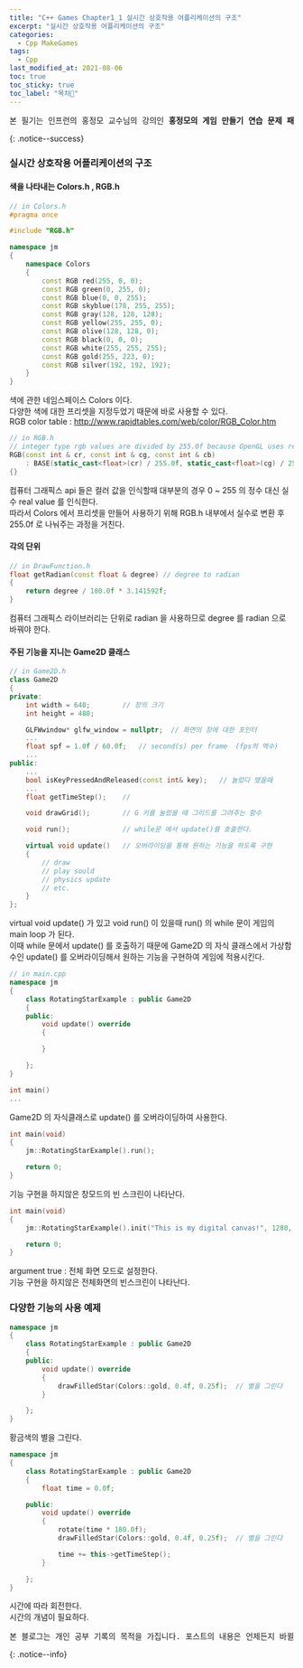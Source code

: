 ```yaml
---
title: "C++ Games Chapter1_1 실시간 상호작용 어플리케이션의 구조"
excerpt: "실시간 상호작용 어플리케이션의 구조"
categories:
  - Cpp MakeGames
tags:
  - Cpp
last_modified_at: 2021-08-06
toc: true
toc_sticky: true
toc_label: "목차👀"
---
```


<pre>본 필기는 인프런의 홍정모 교수님의 강의인 <b>홍정모의 게임 만들기 연습 문제 패키지</b> 를 듣고 작성합니다.</pre>{: .notice--success}

### 실시간 상호작용 어플리케이션의 구조

#### 색을 나타내는 Colors.h , RGB.h
```cpp
// in Colors.h
#pragma once

#include "RGB.h"

namespace jm
{
    namespace Colors
    {
        const RGB red(255, 0, 0);
        const RGB green(0, 255, 0);
        const RGB blue(0, 0, 255);
        const RGB skyblue(178, 255, 255);
        const RGB gray(128, 128, 128);
        const RGB yellow(255, 255, 0);
        const RGB olive(128, 128, 0);
        const RGB black(0, 0, 0);
        const RGB white(255, 255, 255);
        const RGB gold(255, 223, 0);
        const RGB silver(192, 192, 192);
    }
}
```
색에 관한 네임스페이스 Colors 이다.        
다양한 색에 대한 프리셋을 지정두었기 때문에 바로 사용할 수 있다.    
RGB color table : <http://www.rapidtables.com/web/color/RGB_Color.htm>

```cpp
// in RGB.h
// integer type rgb values are divided by 255.0f because OpenGL uses real rgb values.
RGB(const int & cr, const int & cg, const int & cb)
    : BASE(static_cast<float>(cr) / 255.0f, static_cast<float>(cg) / 255.0f, static_cast<float>(cb) / 255.0f)
{}
```
컴퓨터 그래픽스 api 들은 컬러 값을 인식할때 대부분의 경우 0 ~ 255 의 정수 대신 실수 real value 를 인식한다.    
따라서 Colors 에서 프리셋을 만들어 사용하기 위해 RGB.h 내부에서 실수로 변환 후 255.0f 로 나눠주는 과정을 거친다.

#### 각의 단위
```cpp
// in DrawFunction.h 
float getRadian(const float & degree) // degree to radian
{
    return degree / 180.0f * 3.141592f;
}
```
컴퓨터 그래픽스 라이브러리는 단위로 radian 을 사용하므로 degree 를 radian 으로 바꿔야 한다.

#### 주된 기능을 지니는 Game2D 클래스

```cpp
// in Game2D.h
class Game2D
{
private:
    int width = 640;        // 창의 크기
    int height = 480;

    GLFWwindow* glfw_window = nullptr;	// 화면의 창에 대한 포인터
    ...
    float spf = 1.0f / 60.0f;	// second(s) per frame	(fps의 역수)
    ...
public:
    ...
    bool isKeyPressedAndReleased(const int& key);	// 눌렀다 뗐을때
    ...
    float getTimeStep();    // 

    void drawGrid();        // G 키를 눌렀을 때 그리드를 그려주는 함수

    void run();	            // while문 에서 update()를 호출한다.

    virtual void update()   // 오버라이딩을 통해 원하는 기능을 하도록 구현
    {
        // draw
        // play sould
        // physics update
        // etc.
    }
};
```
virtual void update() 가 있고 void run() 이 있을때 run() 의 while 문이 게임의 main loop 가 된다.    
이때 while 문에서 update() 를 호출하기 때문에 Game2D 의 자식 클래스에서 가상함수인 update() 를 오버라이딩해서 원하는 기능을 구현하여 게임에 적용시킨다.

```cpp
// in main.cpp
namespace jm
{
    class RotatingStarExample : public Game2D
    {
    public:
        void update() override
        {

        }

    };
}

int main()
...
```
Game2D 의 자식클래스로 update() 를 오버라이딩하여 사용한다.

```cpp
int main(void) 
{
    jm::RotatingStarExample().run();

    return 0;
}
```
기능 구현을 하지않은 창모드의 빈 스크린이 나타난다.

```cpp
int main(void)
{
    jm::RotatingStarExample().init("This is my digital canvas!", 1280, 960, true, 2).run();

    return 0;
}
```
argument true : 전체 화면 모드로 설정한다.    
기능 구현을 하지않은 전체화면의 빈스크린이 나타난다.

### 다양한 기능의 사용 예제
```cpp
namespace jm
{
    class RotatingStarExample : public Game2D
    {
    public:
        void update() override
        {
            drawFilledStar(Colors::gold, 0.4f, 0.25f);	// 별을 그린다
        }

    };
}
```
황금색의 별을 그린다.

```cpp
namespace jm
{
    class RotatingStarExample : public Game2D
    {
        float time = 0.0f;

    public:
        void update() override
        {
            rotate(time * 180.0f);
            drawFilledStar(Colors::gold, 0.4f, 0.25f);	// 별을 그린다

            time += this->getTimeStep();
        }

    };
}
```
시간에 따라 회전한다.    
시간의 개념이 필요하다.

<pre>본 블로그는 개인 공부 기록의 목적을 가집니다. 포스트의 내용은 언제든지 바뀔 수 있습니다.</pre>{: .notice--info}